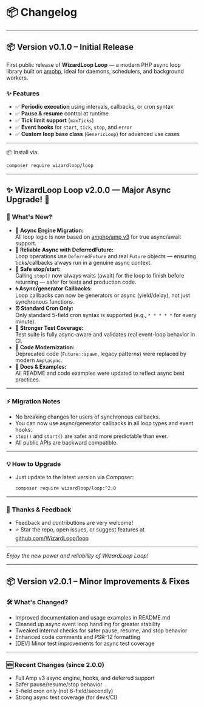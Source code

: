 # 📦 Changelog

---

## 📦 Version v0.1.0 – Initial Release

First public release of **WizardLoop Loop** — a modern PHP async loop library built on [amphp](https://amphp.org/), ideal for daemons, schedulers, and background workers.

### ✨ Features

- ✅ **Periodic execution** using intervals, callbacks, or cron syntax  
- ✅ **Pause & resume** control at runtime  
- ✅ **Tick limit support** (`maxTicks`)  
- ✅ **Event hooks** for `start`, `tick`, `stop`, and `error`  
- ✅ **Custom loop base class** (`GenericLoop`) for advanced use cases  

---

📦 Install via:  
```bash
composer require wizardloop/loop
```

---

## ✨ WizardLoop Loop v2.0.0 — Major Async Upgrade! 🚀

### 🎉 What's New?

- **🚀 Async Engine Migration:**  
  All loop logic is now based on [amphp/amp v3](https://amphp.org/) for true async/await support.
- **🧩 Reliable Async with DeferredFuture:**  
  Loop operations use `DeferredFuture` and real `Future` objects — ensuring ticks/callbacks always run in a genuine async context.
- **🔄 Safe stop/start:**  
  Calling `stop()` now always waits (await) for the loop to finish before returning — safer for tests and production code.
- **🌀 Async/generator Callbacks:**  
  Loop callbacks can now be generators or async (yield/delay), not just synchronous functions.
- **⏰ Standard Cron Only:**  
  Only standard 5-field cron syntax is supported (e.g., `* * * * *` for every minute).
- **🧪 Stronger Test Coverage:**  
  Test suite is fully async-aware and validates real event-loop behavior in CI.
- **🧹 Code Modernization:**  
  Deprecated code (`Future::spawn`, legacy patterns) were replaced by modern `Amp\async`.
- **📖 Docs & Examples:**  
  All README and code examples were updated to reflect async best practices.

---

### ⚡️ Migration Notes

- No breaking changes for users of synchronous callbacks.
- You can now use async/generator callbacks in all loop types and event hooks.
- `stop()` and `start()` are safer and more predictable than ever.
- All public APIs are backward compatible.

---

### 💡 How to Upgrade

- Just update to the latest version via Composer:
  ```bash
  composer require wizardloop/loop:^2.0
  ```

---

### 🙌 Thanks & Feedback

- Feedback and contributions are very welcome!  
- ⭐ Star the repo, open issues, or suggest features at [github.com/WizardLoop/loop](https://github.com/WizardLoop/loop)

---

_Enjoy the new power and reliability of WizardLoop Loop!_

---

## 📦 Version v2.0.1 – Minor Improvements & Fixes

### 🛠 What's Changed?

- Improved documentation and usage examples in README.md
- Cleaned up async event loop handling for greater stability
- Tweaked internal checks for safer pause, resume, and stop behavior
- Enhanced code comments and PSR-12 formatting
- [DEV] Minor test improvements for async test coverage

---

### 🆕 Recent Changes (since 2.0.0)

- Full Amp v3 async engine, hooks, and deferred support
- Safer pause/resume/stop behavior
- 5-field cron only (not 6-field/secondly)
- Strong async test coverage (for devs/CI)
